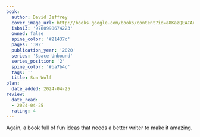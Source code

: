```yaml
---
book:
  author: David Jeffrey
  cover_image_url: http://books.google.com/books/content?id=a8KazQEACAAJ&printsec=frontcover&img=1&zoom=1&source=gbs_api
  isbn13: '9780998674223'
  owned: false
  spine_color: '#21437c'
  pages: '392'
  publication_year: '2020'
  series: 'Space Unbound'
  series_position: '2'
  spine_color: '#ba7b4c'
  tags: ''
  title: Sun Wolf
plan:
  date_added: 2024-04-25
review:
  date_read:
  - 2024-04-25
  rating: 4
---
```

Again, a book full of fun ideas that needs a better writer to make it amazing.
